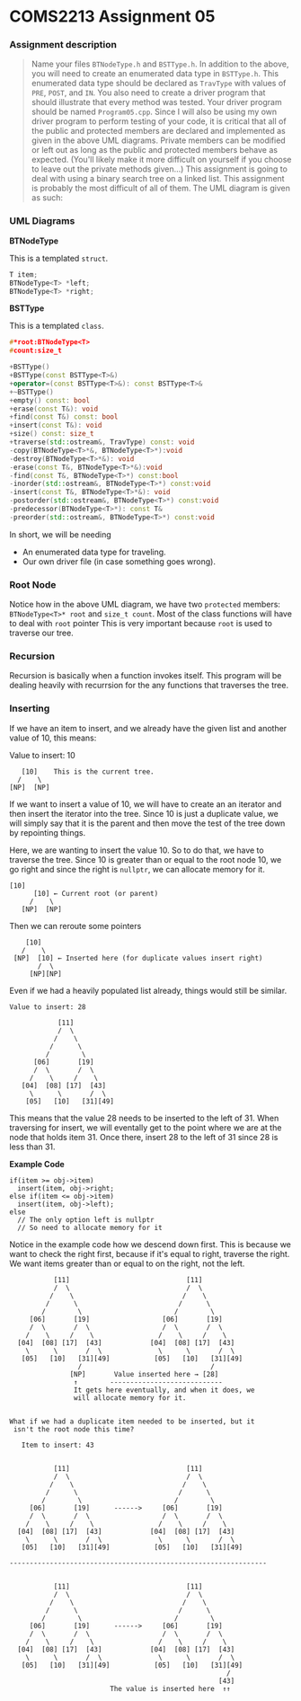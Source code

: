 COMS2213 Assignment 05
======================
### Assignment description
>Name your files `BTNodeType.h` and `BSTType.h`. In addition to the above, you will need to create an enumerated data type in `BSTType.h`. This enumerated data type should be declared as `TravType` with values of `PRE`, `POST`, and `IN`. You also need to create a driver program that should illustrate that every method was tested. Your driver program should be named `Program05.cpp`. Since I will also be using my own driver program to perform testing of your code, it is critical that all of the public and protected members are declared and implemented as given in the above UML diagrams. Private members can be modified or left out as long as the public and protected members behave as expected. (You'll likely make it more difficult on yourself if you choose to leave out the private methods given...)
This assignment is going to deal with using a binary search tree on a linked list. This assignment is probably the most difficult of all of them. The UML diagram is given as such:

### UML Diagrams

**BTNodeType**

This is a templated `struct`.
```c++
T item;
BTNodeType<T> *left;
BTNodeType<T> *right;
```

**BSTType**

This is a templated `class`.
```c++
#*root:BTNodeType<T>
#count:size_t

+BSTType()
+BSTType(const BSTType<T>&)
+operator=(const BSTType<T>&): const BSTType<T>&
+~BSTType()
+empty() const: bool
+erase(const T&): void
+find(const T&) const: bool
+insert(const T&): void
+size() const: size_t
+traverse(std::ostream&, TravType) const: void
-copy(BTNodeType<T>*&, BTNodeType<T>*):void
-destroy(BTNodeType<T>*&): void
-erase(const T&, BTNodeType<T>*&):void
-find(const T&, BTNodeType<T>*) const:bool
-inorder(std::ostream&, BTNodeType<T>*) const:void
-insert(const T&, BTNodeType<T>*&): void
-postorder(std::ostream&, BTNodeType<T>*) const:void
-predecessor(BTNodeType<T>*): const T&
-preorder(std::ostream&, BTNodeType<T>*) const:void
```


In short, we will be needing
+ An enumerated data type for traveling.
+ Our own driver file (in case something goes wrong).

### Root Node
Notice how in the above UML diagram, we have two `protected` members: `BTNodeType<T>* root` and `size_t count`. Most of the class functions will have to deal with `root` pointer This is very important because `root` is used to traverse our tree.

### Recursion
Recursion is basically when a function invokes itself. This program will be dealing heavily with recurrsion for the any functions that traverses the tree.

### Inserting
If we have an item to insert, and we already have the given list
and another value of 10, this means:

Value to insert: 10

```
   [10]    This is the current tree.
  /    \
[NP]  [NP]
```

If we want to insert a value of 10, we will have to create
an an iterator and then insert the iterator into the tree.
Since 10 is just a duplicate value, we will simply say that
it is the parent and then move the test of the tree down by
repointing things.

Here, we are wanting to insert the value 10. So to do that, we have to traverse the tree. Since 10 is greater than or equal to the root node 10, we go right and since the right is `nullptr`, we can allocate memory for it.
```
[10]
      [10] ← Current root (or parent)
     /    \
   [NP]  [NP]
```


Then we can reroute some pointers
```
    [10] 
   /    \
 [NP]  [10] ← Inserted here (for duplicate values insert right)
       /  \
     [NP][NP]
```

Even if we had a heavily populated list already, things would still be similar.
```
Value to insert: 28

            [11]
            /  \
           /    \
          /      \
         /        \
      [06]       [19]
      /  \       /  \
     /    \     /    \
   [04]  [08] [17]  [43]
     \      \       /  \
    [05]   [10]   [31][49]
```
This means that the value 28 needs to be inserted to the left 
of 31. When traversing for
insert, we will eventally get to the point where we are at the
node that holds item 31. Once there, insert 28 to the left of
31 since 28 is less than 31.

**Example Code**
```
if(item >= obj->item)
  insert(item, obj->right;
else if(item <= obj->item)
  insert(item, obj->left);
else
  // The only option left is nullptr
  // So need to allocate memory for it
```
Notice in the example code how we descend down first. This is because we want to check the right first, because if it's equal to right, traverse the right. We want items greater than or equal to on the right, not the left.
```
           [11]                             [11]
           /  \                             /  \
          /    \                           /    \
         /      \                         /      \
        /        \                       /        \
     [06]       [19]                  [06]       [19]
     /  \       /  \                  /  \       /  \
    /    \     /    \                /    \     /    \
  [04]  [08] [17]  [43]            [04]  [08] [17]  [43]  
    \      \       /  \              \      \       /  \
   [05]   [10]   [31][49]           [05]   [10]   [31][49]
                 /                                /
               [NP]       Value inserted here → [28]
                ↑        ----------------------------
                It gets here eventually, and when it does, we
                will allocate memory for it.


What if we had a duplicate item needed to be inserted, but it
 isn't the root node this time?

   Item to insert: 43


           [11]                             [11]
           /  \                             /  \
          /    \                           /    \
         /      \                         /      \
        /        \                       /        \
     [06]       [19]      ------>     [06]       [19]
     /  \       /  \                  /  \       /  \
    /    \     /    \                /    \     /    \
  [04]  [08] [17]  [43]            [04]  [08] [17]  [43]
    \      \       /  \              \      \       /  \
   [05]   [10]   [31][49]           [05]   [10]   [31][49]

----------------------------------------------------------------


           [11]                             [11]
           /  \                             /  \
          /    \                           /    \
         /      \                         /      \
        /        \                       /        \
     [06]       [19]      ------>     [06]       [19]
     /  \       /  \                  /  \       /  \
    /    \     /    \                /    \     /    \
  [04]  [08] [17]  [43]            [04]  [08] [17]  [43]
    \      \       /  \              \      \       /  \
   [05]   [10]   [31][49]           [05]   [10]   [31][49]
                                                      /
                                                    [43]
                         The value is inserted here  ↑↑
```

